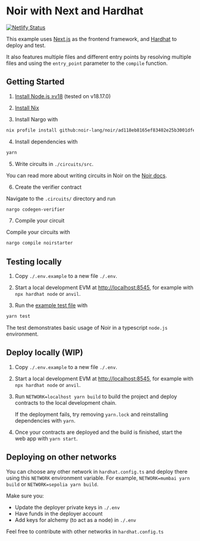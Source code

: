 # Noir with Next and Hardhat

[![Netlify Status](https://api.netlify.com/api/v1/badges/e4bd1ebc-6be1-4ed2-8be8-18f70382ae22/deploy-status)](https://app.netlify.com/sites/noir-next-hardhat/deploys)

This example uses [Next.js](https://nextjs.org/) as the frontend framework, and
[Hardhat](https://hardhat.org/) to deploy and test.

It also features multiple files and different entry points by resolving multiple files and using the
`entry_point` parameter to the `compile` function.

## Getting Started

1. [Install Node.js ≥v18](https://nodejs.org/en) (tested on v18.17.0)

2. [Install Nix](https://noir-lang.org/getting_started/nargo_installation#installing-nix)

3. Install Nargo with

```bash
nix profile install github:noir-lang/noir/ad118eb8165ef83402e25b3001dfe27cf3a358b1
```

4. Install dependencies with

```bash
yarn
```

5. Write circuits in `./circuits/src`.

You can read more about writing circuits in Noir on the [Noir docs](https://noir-lang.org/).

6. Create the verifier contract

Navigate to the `.circuits/` directory and run

```bash
nargo codegen-verifier
```

7. Compile your circuit

Compile your circuits with

```bash
nargo compile noirstarter
```

## Testing locally

1. Copy `./.env.example` to a new file `./.env`.

2. Start a local development EVM at <http://localhost:8545>, for example with `npx hardhat node` or
   `anvil`.

3. Run the [example test file](./test/index.test.ts) with

```sh
yarn test
```

The test demonstrates basic usage of Noir in a typescript `node.js` environment.

## Deploy locally (WIP)

1. Copy `./.env.example` to a new file `./.env`.

2. Start a local development EVM at <http://localhost:8545>, for example with `npx hardhat node` or
   `anvil`.

3. Run `NETWORK=localhost yarn build` to build the project and deploy contracts to the local
   development chain.

   If the deployment fails, try removing `yarn.lock` and reinstalling dependencies with `yarn`.

4. Once your contracts are deployed and the build is finished, start the web app with `yarn start`.

## Deploying on other networks

You can choose any other network in `hardhat.config.ts` and deploy there using this `NETWORK`
environment variable. For example, `NETWORK=mumbai yarn build` or `NETWORK=sepolia yarn build`.

Make sure you:

- Update the deployer private keys in `./.env`
- Have funds in the deployer account
- Add keys for alchemy (to act as a node) in `./.env`

Feel free to contribute with other networks in `hardhat.config.ts`

